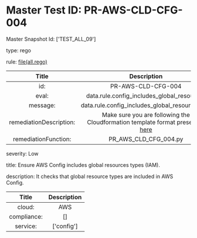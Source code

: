 



# Master Test ID: PR-AWS-CLD-CFG-004


Master Snapshot Id: ['TEST_ALL_09']

type: rego

rule: [file(all.rego)]  
  
  
  
  

|Title|Description|
| :---: | :---: |
|id: |PR-AWS-CLD-CFG-004|
|eval: |data.rule.config_includes_global_resources|
|message: |data.rule.config_includes_global_resources_err|
|remediationDescription: |Make sure you are following the Cloudformation template format presented <a href='https://docs.aws.amazon.com/AWSCloudFormation/latest/UserGuide/aws-resource-config-configurationrecorder.html' target='_blank'>here</a>|
|remediationFunction: |PR_AWS_CLD_CFG_004.py|


severity: Low

title: Ensure AWS Config includes global resources types (IAM).

description: It checks that global resource types are included in AWS Config.  
  
  

|Title|Description|
| :---: | :---: |
|cloud: |AWS|
|compliance: |[]|
|service: |['config']|



[file(all.rego)]: https://github.com/prancer-io/prancer-compliance-test/tree/master/aws/cloud/all.rego
